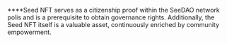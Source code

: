 ****Seed NFT serves as a citizenship proof within the SeeDAO network polis and is a prerequisite to obtain governance rights. Additionally, the Seed NFT itself is a valuable asset, continuously enriched by community empowerment.